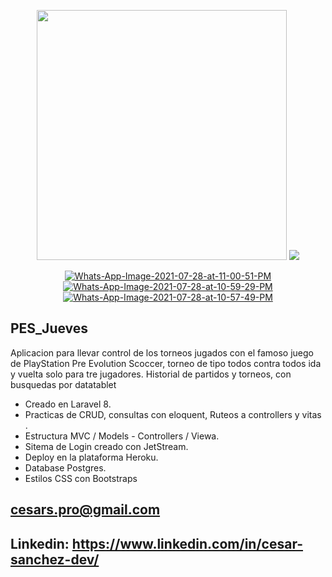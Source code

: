 <p align="center">
<a href="https://laravel.com" target="_blank"><img src="https://raw.githubusercontent.com/laravel/art/master/logo-lockup/5%20SVG/2%20CMYK/1%20Full%20Color/laravel-logolockup-cmyk-red.svg" width="400"></a>
 <img src="https://www.somosxbox.com/wp-content/uploads/2020/07/pes-2021.jpg" border="0"> 
</p> 
 
<p align="center">
<a href="https://imgbb.com/"><img src="https://i.ibb.co/mH1SQv4/Whats-App-Image-2021-07-28-at-11-00-51-PM.jpg" alt="Whats-App-Image-2021-07-28-at-11-00-51-PM" border="0"></a>
<a href="https://imgbb.com/"><img src="https://i.ibb.co/N7rrhDt/Whats-App-Image-2021-07-28-at-10-59-29-PM.jpg" alt="Whats-App-Image-2021-07-28-at-10-59-29-PM" border="0"></a>
<a href="https://imgbb.com/"><img src="https://i.ibb.co/D8RFXL0/Whats-App-Image-2021-07-28-at-10-57-49-PM.jpg" alt="Whats-App-Image-2021-07-28-at-10-57-49-PM" border="0"></a>
</p>

## PES_Jueves 

Aplicacion para llevar control de los torneos jugados con el famoso juego de PlayStation Pre Evolution Scoccer, torneo de tipo todos contra todos ida y vuelta solo para tre jugadores. Historial de partidos y torneos, con busquedas por datatablet

- Creado en Laravel 8.
- Practicas de CRUD, consultas con eloquent, Ruteos a controllers y vitas .
- Estructura MVC  / Models - Controllers / Viewa.
- Sitema de Login creado con JetStream.
- Deploy en la plataforma Heroku.
- Database Postgres.
- Estilos CSS con Bootstraps 

## cesars.pro@gmail.com
## Linkedin: https://www.linkedin.com/in/cesar-sanchez-dev/


